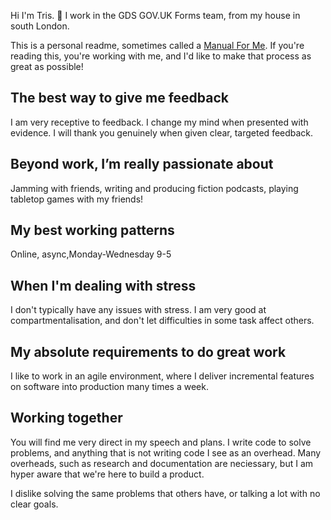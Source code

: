 Hi I'm Tris. 👋 I work in the GDS GOV.UK Forms team, from my house in south London.

This is a personal readme, sometimes called a [Manual For Me](https://www.manualof.me). If you're reading this, you're working with me, and I'd like to make that process as great as possible!


## The best way to give me feedback

I am very receptive to feedback. I change my mind when presented with evidence. I will thank you genuinely when given clear, targeted feedback.

## Beyond work, I’m really passionate about

Jamming with friends, writing and producing fiction podcasts, playing tabletop games with my friends!

## My best working patterns

Online, async,Monday-Wednesday 9-5

## When I'm dealing with stress

I don't typically have any issues with stress. I am very good at compartmentalisation, and don't let difficulties in some task affect others.

## My absolute requirements to do great work

I like to work in an agile environment, where I deliver incremental features on software into production many times a week.

## Working together

You will find me very direct in my speech and plans. I write code to solve problems, and anything that is not writing code I see as an overhead. Many overheads, such as research and documentation are neciessary, but I am hyper aware that we're here to build a product. 

I dislike solving the same problems that others have, or talking a lot with no clear goals.
